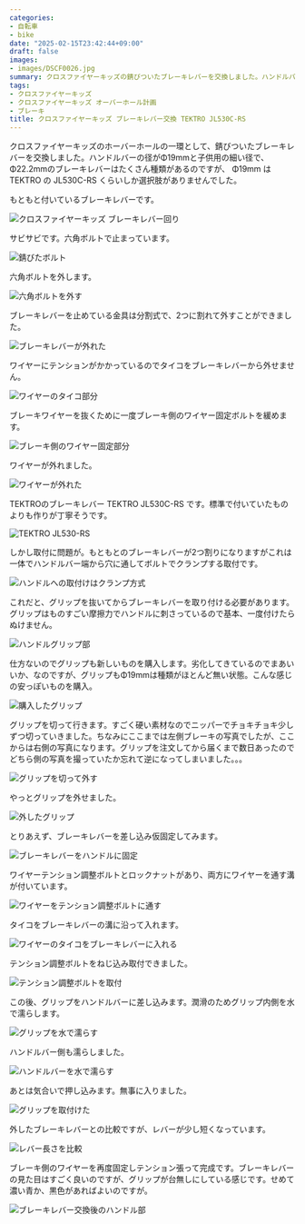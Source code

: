 ```yaml
---
categories:
- 自転車
- bike
date: "2025-02-15T23:42:44+09:00"
draft: false
images: 
- images/DSCF0026.jpg
summary: クロスファイヤーキッズの錆びついたブレーキレバーを交換しました。ハンドルバーの径がΦ19mmと細いです。Φ22.2mmのブレーキレバーはたくさん種類があるのですが、Φ19mm は TEKTRO JL530C-RS くらいしか選択肢がありませんでした。
tags:
- クロスファイヤーキッズ
- クロスファイヤーキッズ オーバーホール計画
- ブレーキ
title: クロスファイヤーキッズ ブレーキレバー交換 TEKTRO JL530C-RS
---
```


クロスファイヤーキッズのホーバーホールの一環として、錆びついたブレーキレバーを交換しました。ハンドルバーの径がΦ19mmと子供用の細い径で、Φ22.2mmのブレーキレバーはたくさん種類があるのですが、
Φ19mm は TEKTRO の JL530C-RS くらいしか選択肢がありませんでした。

もともと付いているブレーキレバーです。

![クロスファイヤーキッズ ブレーキレバー回り](./images/DSCF0025.jpg) 

サビサビです。六角ボルトで止まっています。

![錆びたボルト](./images/IMG_20200418_131652.jpg)

六角ボルトを外します。

![六角ボルトを外す](./images/IMG_20200418_131718.jpg)

ブレーキレバーを止めている金具は分割式で、2つに割れて外すことができました。

![ブレーキレバーが外れた](./images/IMG_20200418_131917.jpg)

ワイヤーにテンションがかかっているのでタイコをブレーキレバーから外せません。

![ワイヤーのタイコ部分](./images/IMG_20200418_132032.jpg)

ブレーキワイヤーを抜くために一度ブレーキ側のワイヤー固定ボルトを緩めます。

![ブレーキ側のワイヤー固定部分](./images/IMG_20200418_132348.jpg)

ワイヤーが外れました。

![ワイヤーが外れた](./images/IMG_20200418_132440.jpg)

TEKTROのブレーキレバー TEKTRO JL530C-RS
です。標準で付いていたものよりも作りが丁寧そうです。

![TEKTRO JL530-RS](./images/DSCF0022.jpg)

しかし取付に問題が。もともとのブレーキレバーが2つ割りになりますがこれは一体でハンドルバー端から穴に通してボルトでクランプする取付です。

![ハンドルへの取付けはクランプ方式](./images/IMG_20200418_132846.jpg)

これだと、グリップを抜いてからブレーキレバーを取り付ける必要があります。グリップはものすごい摩擦力でハンドルに刺さっているので基本、一度付けたらぬけません。

![ハンドルグリップ部](./images/IMG_20200418_132856.jpg)

仕方ないのでグリップも新しいものを購入します。劣化してきているのでまあいいか、なのですが、グリップもΦ19mmは種類がほとんど無い状態。こんな感じの安っぽいものを購入。

![購入したグリップ](./images/IMG_20200425_093242.jpg)

グリップを切って行きます。すごく硬い素材なのでニッパーでチョキチョキ少しずつ切っていきました。ちなみにここまでは左側ブレーキの写真でしたが、ここからは右側の写真になります。グリップを注文してから届くまで数日あったのでどちら側の写真を撮っていたか忘れて逆になってしまいました。。。

![グリップを切って外す](./images/IMG_20200425_090110.jpg)

やっとグリップを外せました。

![外したグリップ](./images/IMG_20200425_090409.jpg)

とりあえず、ブレーキレバーを差し込み仮固定してみます。

![ブレーキレバーをハンドルに固定](./images/IMG_20200425_092151.jpg)

ワイヤーテンション調整ボルトとロックナットがあり、両方にワイヤーを通す溝が付いています。

![ワイヤーをテンション調整ボルトに通す](./images/IMG_20200425_092328.jpg)

タイコをブレーキレバーの溝に沿って入れます。

![ワイヤーのタイコをブレーキレバーに入れる](./images/IMG_20200425_092419.jpg)

テンション調整ボルトをねじ込み取付できました。

![テンション調整ボルトを取付](./images/IMG_20200425_092531.jpg)

この後、グリップをハンドルバーに差し込みます。潤滑のためグリップ内側を水で濡らします。

![グリップを水で濡らす](./images/IMG_20200425_093321.jpg)

ハンドルバー側も濡らしました。

![ハンドルバーを水で濡らす](./images/IMG_20200425_093336.jpg)

あとは気合いで押し込みます。無事に入りました。

![グリップを取付けた](./images/IMG_20200425_093506.jpg)

外したブレーキレバーとの比較ですが、レバーが少し短くなっています。

![レバー長さを比較](./images/IMG_20200425_100645.jpg)

ブレーキ側のワイヤーを再度固定しテンション張って完成です。ブレーキレバーの見た目はすごく良いのですが、グリップが台無しにしている感じです。せめて濃い青か、黒色があればよいのですが。

![ブレーキレバー交換後のハンドル部](./images/DSCF0046.JPG)
